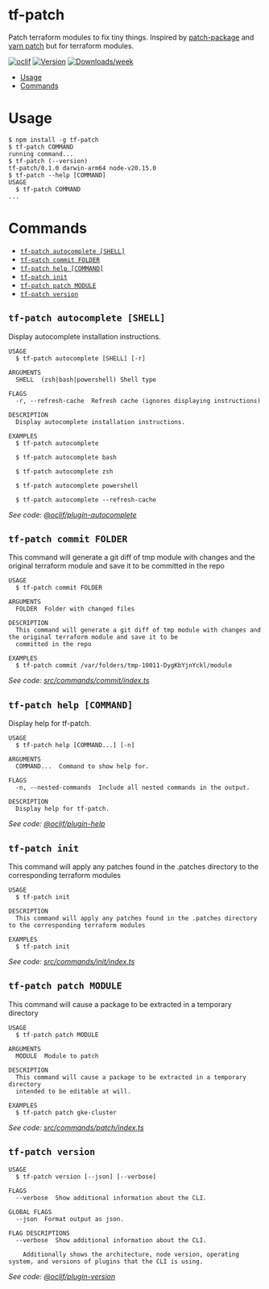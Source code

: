 tf-patch
=================

Patch terraform modules to fix tiny things. Inspired by [patch-package](https://www.npmjs.com/package/patch-package) and [yarn patch](https://yarnpkg.com/cli/patch) but for terraform modules.

[![oclif](https://img.shields.io/badge/cli-oclif-brightgreen.svg)](https://oclif.io)
[![Version](https://img.shields.io/npm/v/tf-patch.svg)](https://npmjs.org/package/tf-patch)
[![Downloads/week](https://img.shields.io/npm/dw/tf-patch.svg)](https://npmjs.org/package/tf-patch)

<!-- toc -->
* [Usage](#usage)
* [Commands](#commands)
<!-- tocstop -->
# Usage
<!-- usage -->
```sh-session
$ npm install -g tf-patch
$ tf-patch COMMAND
running command...
$ tf-patch (--version)
tf-patch/0.1.0 darwin-arm64 node-v20.15.0
$ tf-patch --help [COMMAND]
USAGE
  $ tf-patch COMMAND
...
```
<!-- usagestop -->
# Commands
<!-- commands -->
* [`tf-patch autocomplete [SHELL]`](#tf-patch-autocomplete-shell)
* [`tf-patch commit FOLDER`](#tf-patch-commit-folder)
* [`tf-patch help [COMMAND]`](#tf-patch-help-command)
* [`tf-patch init`](#tf-patch-init)
* [`tf-patch patch MODULE`](#tf-patch-patch-module)
* [`tf-patch version`](#tf-patch-version)

## `tf-patch autocomplete [SHELL]`

Display autocomplete installation instructions.

```
USAGE
  $ tf-patch autocomplete [SHELL] [-r]

ARGUMENTS
  SHELL  (zsh|bash|powershell) Shell type

FLAGS
  -r, --refresh-cache  Refresh cache (ignores displaying instructions)

DESCRIPTION
  Display autocomplete installation instructions.

EXAMPLES
  $ tf-patch autocomplete

  $ tf-patch autocomplete bash

  $ tf-patch autocomplete zsh

  $ tf-patch autocomplete powershell

  $ tf-patch autocomplete --refresh-cache
```

_See code: [@oclif/plugin-autocomplete](https://github.com/oclif/plugin-autocomplete/blob/v3.2.0/src/commands/autocomplete/index.ts)_

## `tf-patch commit FOLDER`

This command will generate a git diff of tmp module with changes and the original terraform module and save it to be committed in the repo

```
USAGE
  $ tf-patch commit FOLDER

ARGUMENTS
  FOLDER  Folder with changed files

DESCRIPTION
  This command will generate a git diff of tmp module with changes and the original terraform module and save it to be
  committed in the repo

EXAMPLES
  $ tf-patch commit /var/folders/tmp-10011-DygKbYjnYckl/module
```

_See code: [src/commands/commit/index.ts](https://github.com/rohit-gohri/tf-patch/blob/v0.1.0/src/commands/commit/index.ts)_

## `tf-patch help [COMMAND]`

Display help for tf-patch.

```
USAGE
  $ tf-patch help [COMMAND...] [-n]

ARGUMENTS
  COMMAND...  Command to show help for.

FLAGS
  -n, --nested-commands  Include all nested commands in the output.

DESCRIPTION
  Display help for tf-patch.
```

_See code: [@oclif/plugin-help](https://github.com/oclif/plugin-help/blob/v6.2.8/src/commands/help.ts)_

## `tf-patch init`

This command will apply any patches found in the .patches directory to the corresponding terraform modules

```
USAGE
  $ tf-patch init

DESCRIPTION
  This command will apply any patches found in the .patches directory to the corresponding terraform modules

EXAMPLES
  $ tf-patch init
```

_See code: [src/commands/init/index.ts](https://github.com/rohit-gohri/tf-patch/blob/v0.1.0/src/commands/init/index.ts)_

## `tf-patch patch MODULE`

This command will cause a package to be extracted in a temporary directory

```
USAGE
  $ tf-patch patch MODULE

ARGUMENTS
  MODULE  Module to patch

DESCRIPTION
  This command will cause a package to be extracted in a temporary directory
  intended to be editable at will.

EXAMPLES
  $ tf-patch patch gke-cluster
```

_See code: [src/commands/patch/index.ts](https://github.com/rohit-gohri/tf-patch/blob/v0.1.0/src/commands/patch/index.ts)_

## `tf-patch version`

```
USAGE
  $ tf-patch version [--json] [--verbose]

FLAGS
  --verbose  Show additional information about the CLI.

GLOBAL FLAGS
  --json  Format output as json.

FLAG DESCRIPTIONS
  --verbose  Show additional information about the CLI.

    Additionally shows the architecture, node version, operating system, and versions of plugins that the CLI is using.
```

_See code: [@oclif/plugin-version](https://github.com/oclif/plugin-version/blob/v2.2.11/src/commands/version.ts)_
<!-- commandsstop -->
